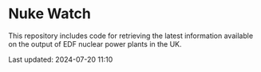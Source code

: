 # Nuke Watch

This repository includes code for retrieving the latest information available on the output of EDF nuclear power plants in the UK.

Last updated: 2024-07-20 11:10